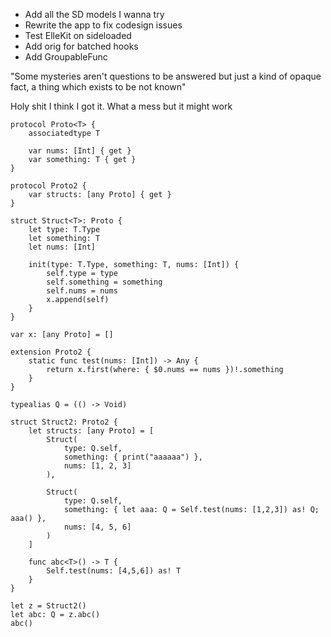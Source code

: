 - Add all the SD models I wanna try
- Rewrite the app to fix codesign issues
- Test ElleKit on sideloaded
- Add orig for batched hooks
- Add GroupableFunc

"Some mysteries aren't questions to be answered but just a kind of opaque fact, a thing which exists to be not known"


Holy shit I think I got it. What a mess but it might work

```
protocol Proto<T> {
    associatedtype T

    var nums: [Int] { get }
    var something: T { get }
}

protocol Proto2 {
    var structs: [any Proto] { get }
}

struct Struct<T>: Proto {
    let type: T.Type
    let something: T
    let nums: [Int]
    
    init(type: T.Type, something: T, nums: [Int]) {
        self.type = type
        self.something = something
        self.nums = nums
        x.append(self)
    }
}

var x: [any Proto] = []

extension Proto2 {
    static func test(nums: [Int]) -> Any {
        return x.first(where: { $0.nums == nums })!.something
    }
}

typealias Q = (() -> Void)

struct Struct2: Proto2 {
    let structs: [any Proto] = [
        Struct(
            type: Q.self,
            something: { print("aaaaaa") },
            nums: [1, 2, 3]
        ),
        
        Struct(
            type: Q.self,
            something: { let aaa: Q = Self.test(nums: [1,2,3]) as! Q; aaa() },
            nums: [4, 5, 6]
        )
    ]
    
    func abc<T>() -> T {
        Self.test(nums: [4,5,6]) as! T
    }
}

let z = Struct2()
let abc: Q = z.abc()
abc()
```

